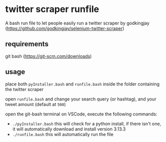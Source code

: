 # twitter scraper runfile
 A bash run file to let people easily run a twitter scraper by godkingjay (https://github.com/godkingjay/selenium-twitter-scraper)

## requirements
git bash (https://git-scm.com/downloads)

## usage
place both `pyInstaller.bash` and `runfile.bash` inside the folder containing the twitter scraper

open `runfile.bash` and change your search query (or hashtag), and your tweet amount (default at `500`)

open the git-bash terminal on VSCode, execute the following commands:
- `./pyInstaller.bash` this will check for a python install, if there isn't one, it will automatically download and install version 3.13.3
- `./runfile.bash` this will automatically run the file